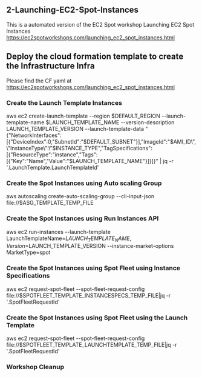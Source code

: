 ## 2-Launching-EC2-Spot-Instances
   
  This is a automated version of the EC2 Spot workshop Launching EC2 Spot Instances https://ec2spotworkshops.com/launching_ec2_spot_instances.html
  
   

## Deploy the cloud formation template to create the Infrastructure Infra 

Please find the CF yaml at  https://ec2spotworkshops.com/launching_ec2_spot_instances.html

### Create the Launch Template Instances 

aws ec2 create-launch-template --region $DEFAULT_REGION --launch-template-name $LAUNCH_TEMPLATE_NAME --version-description LAUNCH_TEMPLATE_VERSION --launch-template-data "{\"NetworkInterfaces\":[{\"DeviceIndex\":0,\"SubnetId\":\"$DEFAULT_SUBNET\"}],\"ImageId\":\"$AMI_ID\",\"InstanceType\":\"$INSTANCE_TYPE\",\"TagSpecifications\":[{\"ResourceType\":\"instance\",\"Tags\":[{\"Key\":\"Name\",\"Value\":\"$LAUNCH_TEMPLATE_NAME\"}]}]}" | jq -r '.LaunchTemplate.LaunchTemplateId'



### Create the Spot Instances using Auto scaling Group

aws autoscaling create-auto-scaling-group --cli-input-json file://$ASG_TEMPLATE_TEMP_FILE

### Create the Spot Instances using Run Instances API

aws ec2 run-instances --launch-template LaunchTemplateName=$LAUNCH_TEMPLATE_NAME,Version=$LAUNCH_TEMPLATE_VERSION --instance-market-options MarketType=spot
 
 
### Create the Spot Instances using Spot Fleet using Instance Specifications

 aws ec2 request-spot-fleet --spot-fleet-request-config file://$SPOTFLEET_TEMPLATE_INSTANCESPECS_TEMP_FILE|jq -r '.SpotFleetRequestId'

### Create the Spot Instances using Spot Fleet using the Launch Template

aws ec2 request-spot-fleet --spot-fleet-request-config file://$SPOTFLEET_TEMPLATE_LAUNCHTEMPLATE_TEMP_FILE|jq -r '.SpotFleetRequestId'


### Workshop Cleanup


